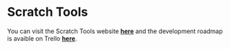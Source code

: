 # Scratch Tools

You can visit the Scratch Tools website **[here](https://scratchtools.edu.eu.org/)** and the development roadmap is avaible on Trello **[here](https://trello.com/b/t3yX5EH4)**.

